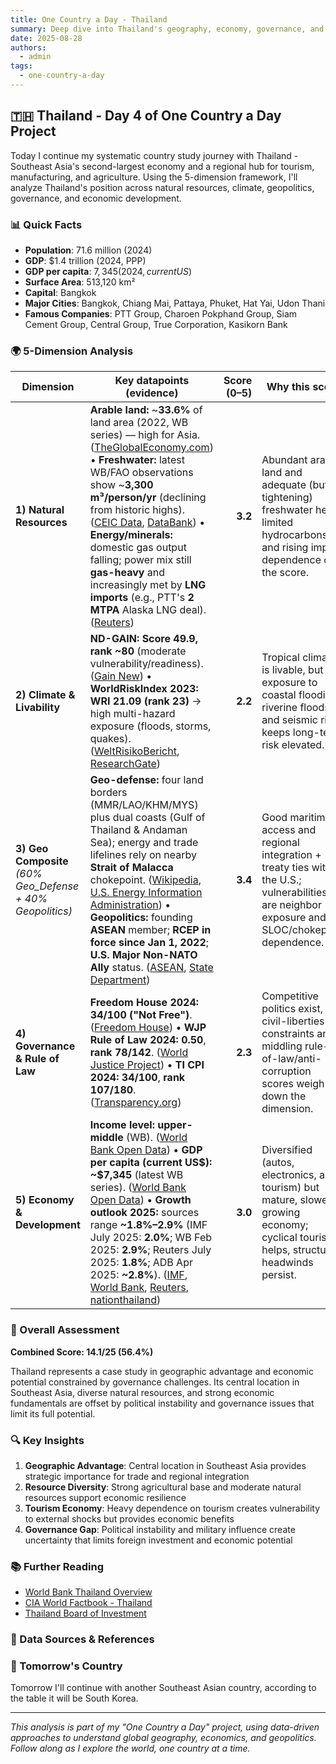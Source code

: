 ```yaml
---
title: One Country a Day - Thailand
summary: Deep dive into Thailand's geography, economy, governance, and strategic position using the 5-dimension framework
date: 2025-08-28
authors:
  - admin
tags:
  - one-country-a-day
---
```


## 🇹🇭 Thailand - Day 4 of One Country a Day Project

Today I continue my systematic country study journey with Thailand - Southeast Asia's second-largest economy and a regional hub for tourism, manufacturing, and agriculture. Using the 5-dimension framework, I'll analyze Thailand's position across natural resources, climate, geopolitics, governance, and economic development.

### 📊 Quick Facts
- **Population**: 71.6 million (2024)
- **GDP**: $1.4 trillion (2024, PPP)
- **GDP per capita**: $7,345 (2024, current US$)
- **Surface Area**: 513,120 km²
- **Capital**: Bangkok
- **Major Cities**: Bangkok, Chiang Mai, Pattaya, Phuket, Hat Yai, Udon Thani
- **Famous Companies**: PTT Group, Charoen Pokphand Group, Siam Cement Group, Central Group, True Corporation, Kasikorn Bank

### 🌍 5-Dimension Analysis

| Dimension                                                   | Key datapoints (evidence)                                                                                                                                                                                                                                                                                                                                                                                                               | Score (0–5) | Why this score                                                                                                                                   |
| ----------------------------------------------------------- | --------------------------------------------------------------------------------------------------------------------------------------------------------------------------------------------------------------------------------------------------------------------------------------------------------------------------------------------------------------------------------------------------------------------------------------- | ----------: | ------------------------------------------------------------------------------------------------------------------------------------------------ |
| **1) Natural Resources**                                    | **Arable land:** \~**33.6%** of land area (2022, WB series) — high for Asia. ([TheGlobalEconomy.com][1]) • **Freshwater:** latest WB/FAO observations show \~**3,300 m³/person/yr** (declining from historic highs). ([CEIC Data][2], [DataBank][3]) • **Energy/minerals:** domestic gas output falling; power mix still **gas-heavy** and increasingly met by **LNG imports** (e.g., PTT's **2 MTPA** Alaska LNG deal). ([Reuters][4]) |     **3.2** | Abundant arable land and adequate (but tightening) freshwater help; limited hydrocarbons and rising import dependence cap the score.             |
| **2) Climate & Livability**                                 | **ND-GAIN:** **Score 49.9, rank \~80** (moderate vulnerability/readiness). ([Gain New][5]) • **WorldRiskIndex 2023:** **WRI 21.09 (rank 23)** → high multi-hazard exposure (floods, storms, quakes). ([WeltRisikoBericht][6], [ResearchGate][7])                                                                                                                                                                                        |     **2.2** | Tropical climate is livable, but exposure to coastal flooding, riverine floods, and seismic risk keeps long-term risk elevated.                  |
| **3) Geo Composite** *(60% Geo\_Defense + 40% Geopolitics)* | **Geo-defense:** four land borders (MMR/LAO/KHM/MYS) plus dual coasts (Gulf of Thailand & Andaman Sea); energy and trade lifelines rely on nearby **Strait of Malacca** chokepoint. ([Wikipedia][8], [U.S. Energy Information Administration][9]) • **Geopolitics:** founding **ASEAN** member; **RCEP in force since Jan 1, 2022**; **U.S. Major Non-NATO Ally** status. ([ASEAN][10], [State Department][11])                         |     **3.4** | Good maritime access and regional integration + treaty ties with the U.S.; vulnerabilities are neighbor exposure and SLOC/chokepoint dependence. |
| **4) Governance & Rule of Law**                             | **Freedom House 2024:** **34/100 ("Not Free")**. ([Freedom House][12]) • **WJP Rule of Law 2024:** **0.50**, **rank 78/142**. ([World Justice Project][13]) • **TI CPI 2024:** **34/100**, **rank 107/180**. ([Transparency.org][14])                                                                                                                                                                                                   |     **2.3** | Competitive politics exist, but civil-liberties constraints and middling rule-of-law/anti-corruption scores weigh down the dimension.            |
| **5) Economy & Development**                                | **Income level:** **upper-middle** (WB). ([World Bank Open Data][15]) • **GDP per capita (current US\$):** **\~\$7,345** (latest WB series). ([World Bank Open Data][15]) • **Growth outlook 2025:** sources range **\~1.8%–2.9%** (IMF July 2025: **2.0%**; WB Feb 2025: **2.9%**; Reuters July 2025: **1.8%**; ADB Apr 2025: **\~2.8%**). ([IMF][16], [World Bank][17], [Reuters][18], [nationthailand][19])                          |     **3.0** | Diversified (autos, electronics, agro, tourism) but mature, slower-growing economy; cyclical tourism helps, structural headwinds persist.        |

### 🎯 Overall Assessment

**Combined Score: 14.1/25 (56.4%)**

Thailand represents a case study in geographic advantage and economic potential constrained by governance challenges. Its central location in Southeast Asia, diverse natural resources, and strong economic fundamentals are offset by political instability and governance issues that limit its full potential.

### 🔍 Key Insights

1. **Geographic Advantage**: Central location in Southeast Asia provides strategic importance for trade and regional integration
2. **Resource Diversity**: Strong agricultural base and moderate natural resources support economic resilience
3. **Tourism Economy**: Heavy dependence on tourism creates vulnerability to external shocks but provides economic benefits
4. **Governance Gap**: Political instability and military influence create uncertainty that limits foreign investment and economic potential

### 📚 Further Reading

- [World Bank Thailand Overview](https://www.worldbank.org/en/country/thailand)
- [CIA World Factbook - Thailand](https://www.cia.gov/the-world-factbook/countries/thailand/)
- [Thailand Board of Investment](https://www.boi.go.th/)

### 🔗 Data Sources & References

[1]: https://www.theglobaleconomy.com/Thailand/arable_land_percent/?utm_source=chatgpt.com "Thailand Arable land, percent of land area - data, chart"
[2]: https://www.ceicdata.com/en/thailand/energy-production-and-consumption/th-renewable-internal-freshwater-resources-per-capita?utm_source=chatgpt.com "Thailand TH: Renewable Internal Freshwater Resources ..."
[3]: https://databank.worldbank.org/metadataglossary/millennium-development-goals/series/ER.H2O.INTR.PC?utm_source=chatgpt.com "Renewable internal freshwater resources per capita (cubic ..."
[4]: https://www.reuters.com/business/energy/thailand-exploring-small-modular-nuclear-reactor-technology-says-pm-2024-05-31/?utm_source=chatgpt.com "Thailand exploring small modular nuclear reactor technology, says PM"
[5]: https://gain-new.crc.nd.edu/country/thailand?utm_source=chatgpt.com "Thailand"
[6]: https://weltrisikobericht.de/wp-content/uploads/2024/01/WorldRiskReport_2023_english_online.pdf?utm_source=chatgpt.com "WorldRiskReport 2023"
[7]: https://www.researchgate.net/publication/374029957_The_WorldRiskIndex_2023?utm_source=chatgpt.com "(PDF) The WorldRiskIndex 2023"
[8]: https://en.wikipedia.org/wiki/Thailand?utm_source=chatgpt.com "Thailand"
[9]: https://www.eia.gov/todayinenergy/detail.php?id=32452&utm_source=chatgpt.com "The Strait of Malacca, a key oil trade chokepoint, links ..."
[10]: https://asean.org/the-founding-of-asean/?utm_source=chatgpt.com "History"
[11]: https://2021-2025.state.gov/u-s-relations-with-thailand/?utm_source=chatgpt.com "U.S. Relations With Thailand - United States Department of State"
[12]: https://freedomhouse.org/country/thailand?utm_source=chatgpt.com "Thailand: Country Profile"
[13]: https://worldjusticeproject.org/rule-of-law-index/downloads/WJPIndex2024.pdf?utm_source=chatgpt.com "2024 Rule of Law Index"
[14]: https://www.transparency.org/en/countries/thailand?utm_source=chatgpt.com "Thailand"
[15]: https://data.worldbank.org/country/thailand?utm_source=chatgpt.com "Thailand | Data"
[16]: https://www.imf.org/en/Countries/THA?utm_source=chatgpt.com "Thailand and the IMF"
[17]: https://www.worldbank.org/en/country/thailand/publication/thailand-economic-monitor-february-2025-unleashing-growth-innovation-smes-and-startups?utm_source=chatgpt.com "Thailand Economic Monitor February 2025: Unleashing ..."
[18]: https://www.reuters.com/world/asia-pacific/hold-world-bank-cuts-thailands-2025-gdp-growth-outlook-18-29-2025-07-03/?utm_source=chatgpt.com "World Bank cuts Thailand's 2025 GDP growth outlook to 1.8% from 2.9%"
[19]: https://www.nationthailand.com/business/economy/40048536?utm_source=chatgpt.com "ADB revises Thailand's GDP growth forecast to 2.8% in 2025"

### 🚀 Tomorrow's Country

Tomorrow I'll continue with another Southeast Asian country, according to the table it will be South Korea.

---

*This analysis is part of my "One Country a Day" project, using data-driven approaches to understand global geography, economics, and geopolitics. Follow along as I explore the world, one country at a time.*
